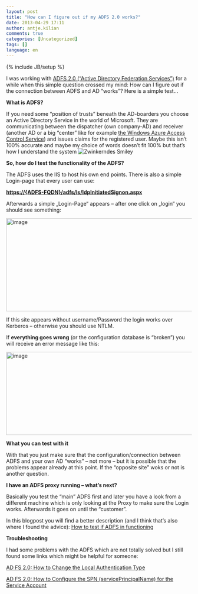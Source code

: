 ```yaml
---
layout: post
title: "How can I figure out if my ADFS 2.0 works?"
date: 2013-04-29 17:11
author: antje.kilian
comments: true
categories: [Uncategorized]
tags: []
language: en
---
```

{% include JB/setup %}
&nbsp;

I was working with <a href="http://technet.microsoft.com/en-us/library/adfs2(v=ws.10).aspx">ADFS 2.0 (“Active Directory Federation Services”)</a> for a while when this simple question crossed my mind: How can I figure out if the connection between ADFS and AD “works”? Here is a simple test…

<strong> </strong>

<strong>What is ADFS?</strong>

If you need some “position of trusts” beneath the AD-boarders you choose an Active Directory Service in the world of Microsoft. They are communicating between the dispatcher (own company-AD) and receiver (another AD or a big “center” like for example <a href="http://en.wikipedia.org/wiki/Access_Control_Service">the Windows Azure Access Control Service</a>) and issues claims for the registered user. Maybe this isn’t 100% accurate and maybe my choice of words doesn’t fit 100% but that’s how I understand the system <img class="wlEmoticon wlEmoticon-winkingsmile" style="border-style: none;" src="http://code-inside.de/blog-in/wp-content/uploads/wlEmoticon-winkingsmile53.png" alt="Zwinkerndes Smiley" />

<strong> </strong>

<strong>So, how do I test the functionality of the ADFS?</strong>

The ADFS uses the IIS to host his own end points. There is also a simple Login-page that every user can use:

<strong><a href="https://%7badfs-fqdn%7d/adfs/ls/IdpInitiatedSignon.aspx">https://{ADFS-FQDN}/adfs/ls/IdpInitiatedSignon.aspx</a></strong>

Afterwards a simple „Login-Page“ appears – after one click on „login“ you should see something:

<img style="background-image: none; padding-left: 0px; padding-right: 0px; padding-top: 0px; border: 0px;" title="image" src="http://code-inside.de/blog/wp-content/uploads/image_thumb983.png" border="0" alt="image" width="558" height="252" />

If this site appears without username/Password the login works over Kerberos – otherwise you should use NTLM.

If <strong>everything goes wrong</strong> (or the configuration database is “broken”) you will receive an error message like this:

<img style="background-image: none; padding-left: 0px; padding-right: 0px; padding-top: 0px; border: 0px;" title="image" src="http://code-inside.de/blog/wp-content/uploads/image_thumb984.png" border="0" alt="image" width="550" height="225" />

<strong></strong>

<strong>What you can test with it</strong>

With that you just make sure that the configuration/connection between ADFS and your own AD “works” – not more – but it is possible that the problems appear already at this point. If the “opposite site” woks or not is another question.

<strong>I have an ADFS proxy running – what’s next?</strong>

Basically you test the “main” ADFS first and later you have a look from a different machine which is only looking at the Proxy to make sure the Login works. Afterwards it goes on until the “customer”.

In this blogpost you will find a better description (and I think that’s also where I found the advice): <a href="http://www.dagint.com/2011/10/how-to-test-if-adfs-is-functioning/">How to test if ADFS in functioning</a>

<strong>Troubleshooting</strong>

I had some problems with the ADFS which are not totally solved but I still found some links which might be helpful for someone:

<a href="http://social.technet.microsoft.com/wiki/contents/articles/1600.ad-fs-2-0-how-to-change-the-local-authentication-type.aspx">AD FS 2.0: How to Change the Local Authentication Type</a>

<a href="http://social.technet.microsoft.com/wiki/contents/articles/ad-fs-2-0-how-to-configure-the-spn-serviceprincipalname-for-the-service-account.aspx">AD FS 2.0: How to Configure the SPN (servicePrincipalName) for the Service Account</a>
